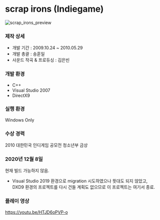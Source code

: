 # scrap irons (Indiegame)

![scrap_irons_preview](https://i.imgur.com/9wNyIzk.jpg)

### 제작 상세
* 개발 기간 : 2009.10.24 ~ 2010.05.29
* 개발 총괄 : 송훈일
* 사운드 작곡 & 프로듀싱 : 김은빈

### 개발 환경
* C++
* Visual Studio 2007
* DirectX9

### 실행 환경
Windows Only

### 수상 경력
2010 대한민국 인디게임 공모전 청소년부 금상

### 2020년 12월 8일
현재 빌드 가능하지 않음.
* Visual Studio 2019 환경으로 migration 시도하였으나 뜻대도 되지 않았고, DXD9 환경의 프로젝트를 다시 건들 계획도 없으므로 이 프로젝트는 여기서 종료.

### 플레이 영상
https://youtu.be/HTJD6oPVP-o
